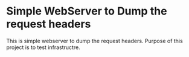 # Simple WebServer to Dump the request headers

This is simple webserver to dump the request headers.  Purpose of this project is to test infrastructre.
